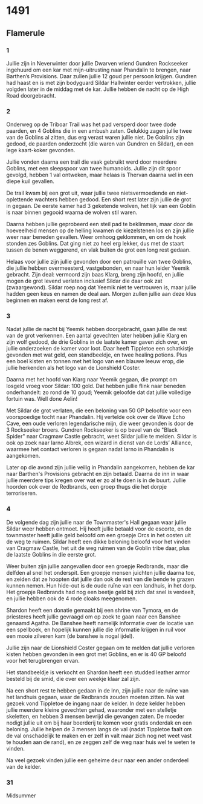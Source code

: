 # 1491

## Flamerule

### 1
Jullie zijn in Neverwinter door jullie Dwarven vriend Gundren Rockseeker ingehuurd om een kar met mijn-uitrusting naar Phandalin te brengen, naar Barthen’s Provisions. Daar zullen jullie 12 goud per persoon krijgen. Gundren had haast en is met zijn bodyguard Sildar Hallwinter eerder vertrokken, jullie volgden later in de middag met de kar. Jullie hebben de nacht op de High Road doorgebracht. 

### 2
Onderweg op de Triboar Trail was het pad versperd door twee dode paarden, en 4 Goblins die in een ambush zaten. Gelukkig zagen jullie twee van de Goblins al zitten, dus erg verast waren jullie niet. De Goblins zijn gedood, de paarden onderzocht (die waren van Gundren en Sildar), en een lege kaart-koker gevonden.

Jullie vonden daarna een trail die vaak gebruikt werd door meerdere Goblins, met een sleepspoor van twee humanoids. Jullie zijn dit spoor gevolgd, hebben 1 val ontweken, maar helaas is Thervan daarna wel in een diepe kuil gevallen.

De trail kwam bij een grot uit, waar jullie twee nietsvermoedende en niet-oplettende wachters hebben gedood. Een short rest later zijn jullie de grot in gegaan. De eerste kamer had 3 geketende wolven, het lijk van een Goblin is naar binnen gegooid waarna de wolven stil waren.

Daarna hebben jullie geprobeerd een steil pad te beklimmen, maar door de hoeveelheid mensen op de helling kwamen de kiezelstenen los en zijn jullie weer naar beneden gevallen. Weer omhoog geklommen, en om de hoek stonden zes Goblins. Dat ging niet zo heel erg lekker, dus met de staart tussen de benen weggerend, en vlak buiten de grot een long rest gedaan.

Helaas voor jullie zijn jullie gevonden door een patrouille van twee Goblins, die jullie hebben overmeesterd, vastgebonden, en naar hun leider Yeemik gebracht. Zijn deal: vermoord zijn baas Klarg, breng zijn hoofd, en jullie mogen de grot levend verlaten inclusief Sildar die daar ook zat (zwaargewond). Sildar roep nog dat Yeemik niet te vertrouwen is, maar jullie hadden geen keus en namen de deal aan. Morgen zullen jullie aan deze klus beginnen en maken eerst de long rest af.

### 3
Nadat jullie de nacht bij Yeemik hebben doorgebracht, gaan jullie de rest van de grot verkennen. Een aantal gevechten later hebben jullie Klarg en zijn wolf gedood, de drie Goblins in de laatste kamer gaven zich over, en jullie onderzoeken de kamer voor loot. Daar heeft Tippletoe een schatkistje gevonden met wat geld, een standbeeldje, en twee healing potions. Plus een boel kisten en tonnen met het logo van een blauwe leeuw erop, die jullie herkenden als het logo van de Lionshield Coster.

Daarna met het hoofd van Klarg naar Yeemik gegaan, die prompt om losgeld vroeg voor Sildar: 100 gold. Dat hebben jullie flink naar beneden onderhandelt: zo rond de 10 goud; Yeemik geloofde dat dat jullie volledige fortuin was. Well done Aelin!

Met Sildar de grot verlaten, die een beloning van 50 GP beloofde voor een voorspoedige tocht naar Phandalin. Hij vertelde ook over de Wave Echo Cave, een oude verloren legendarische mijn, die weer gevonden is door de 3 Rockseeker broers. Gundren Rockseeker is op bevel van de "Black Spider" naar Cragmaw Castle gebracht, weet Sildar jullie te melden. Sildar is ook op zoek naar Iarno Albrek, een wizard in dienst van de Lords’ Alliance, waarmee het contact verloren is gegaan nadat Iarno in Phandalin is aangekomen.

Later op die avond zijn jullie veilig in Phandalin aangekomen, hebben de kar naar Barthen's Provisions gebracht en zijn betaald. Daarna de inn in waar jullie meerdere tips kregen over wat er zo al te doen is in de buurt. Jullie hoorden ook over de Redbrands, een groep thugs die het dorpje terroriseren.

### **4**
De volgende dag zijn jullie naar de Townmaster's Hall gegaan waar jullie Sildar weer hebben ontmoet. Hij heeft jullie betaald voor de escorte, en de townmaster heeft jullie geld beloofd om een groepje Orcs in het oosten uit de weg te ruimen. Sildar heeft een dikke beloning beloofd voor het vinden van Cragmaw Castle, het uit de weg ruimen van de Goblin tribe daar, plus de laatste Goblins in die eerste grot.

Weer buiten zijn jullie aangevallen door een groepje Redbrands, maar die delfden al snel het onderspit. Een groepje mensen juichten jullie daarna toe, en zeiden dat ze hoopten dat jullie dan ook de rest van die bende te grazen kunnen nemen. Hun hide-out is de oude ruïne van een landhuis, in het dorp. Het groepje Redbrands had nog een beetje geld bij zich dat snel is verdeelt, en jullie hebben ook de 4 rode cloaks meegenomen. 

Shardon heeft een donatie gemaakt bij een shrine van Tymora, en de priesteres heeft jullie gevraagd om op zoek te gaan naar een Banshee genaamd Agatha. De Banshee heeft namelijk informatie over de locatie van een spellboek, en hopelijk kunnen jullie die informatie krijgen in ruil voor een mooie zilveren kam (de banshee is nogal ijdel).

Jullie zijn naar de Lionshield Coster gegaan om te melden dat jullie verloren kisten hebben gevonden in een grot met Goblins, en er is 40 GP beloofd voor het terugbrengen ervan.

Het standbeeldje is verkocht en Shardon heeft een studded leather armor besteld bij de smid, die over een weekje klaar zal zijn.

Na een short rest te hebben gedaan in de Inn, zijn jullie naar de ruïne van het landhuis gegaan, waar de Redbrands zouden moeten zitten. Na wat gezoek vond Tippletoe de ingang naar de kelder. In deze kelder hebben jullie meerdere kleine gevechten gehad, waaronder met een stelletje skeletten, en hebben 3 mensen bevrijd die gevangen zaten. De moeder nodigt jullie uit om bij haar boerderij te komen voor gratis onderdak en een beloning. Jullie helpen de 3 mensen langs de val (nadat Tippletoe faalt om de val onschadelijk te maken en er zelf in valt maar zich nog net weet vast te houden aan de rand), en ze zeggen zelf de weg naar huis wel te weten te vinden.

Na veel gezoek vinden jullie een geheime deur naar een ander onderdeel van de kelder.

### 31
Midsummer
